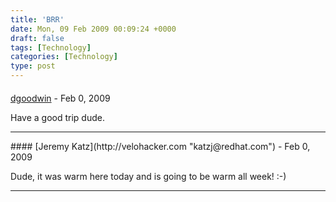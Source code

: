 ```yaml
---
title: 'BRR'
date: Mon, 09 Feb 2009 00:09:24 +0000
draft: false
tags: [Technology]
categories: [Technology]
type: post
---
```



#### 
[dgoodwin](http:// "dgoodwin@dangerouslyinc.com") - <time datetime="2009-02-08 22:02:44">Feb 0, 2009</time>

Have a good trip dude.
<hr />
#### 
[Jeremy Katz](http://velohacker.com "katzj@redhat.com") - <time datetime="2009-02-08 22:11:44">Feb 0, 2009</time>

Dude, it was warm here today and is going to be warm all week! :-)
<hr />
